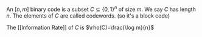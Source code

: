 An $[n,m]$ binary code is a subset $C\subseteq \{ 0,1 \}^{n}$ of size $m$. We say $C$ has length $n$. The elements of $C$ are called codewords. 
(so it's a block code)

The [[Information Rate]] of $C$ is $\rho(C)=\frac{\log m}{n}$